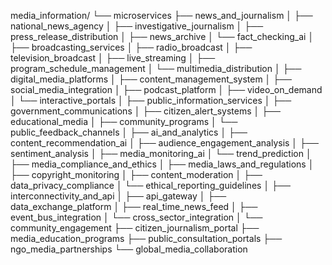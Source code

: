 media_information/
└── microservices
    ├── news_and_journalism
    │   ├── national_news_agency
    │   ├── investigative_journalism
    │   ├── press_release_distribution
    │   ├── news_archive
    │   └── fact_checking_ai
    │
    ├── broadcasting_services
    │   ├── radio_broadcast
    │   ├── television_broadcast
    │   ├── live_streaming
    │   ├── program_schedule_management
    │   └── multimedia_distribution
    │
    ├── digital_media_platforms
    │   ├── content_management_system
    │   ├── social_media_integration
    │   ├── podcast_platform
    │   ├── video_on_demand
    │   └── interactive_portals
    │
    ├── public_information_services
    │   ├── government_communications
    │   ├── citizen_alert_systems
    │   ├── educational_media
    │   ├── community_programs
    │   └── public_feedback_channels
    │
    ├── ai_and_analytics
    │   ├── content_recommendation_ai
    │   ├── audience_engagement_analysis
    │   ├── sentiment_analysis
    │   ├── media_monitoring_ai
    │   └── trend_prediction
    │
    ├── media_compliance_and_ethics
    │   ├── media_laws_and_regulations
    │   ├── copyright_monitoring
    │   ├── content_moderation
    │   ├── data_privacy_compliance
    │   └── ethical_reporting_guidelines
    │
    ├── interconnectivity_and_api
    │   ├── api_gateway
    │   ├── data_exchange_platform
    │   ├── real_time_news_feed
    │   ├── event_bus_integration
    │   └── cross_sector_integration
    │
    └── community_engagement
        ├── citizen_journalism_portal
        ├── media_education_programs
        ├── public_consultation_portals
        ├── ngo_media_partnerships
        └── global_media_collaboration
